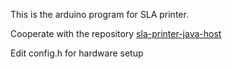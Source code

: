 This is the arduino program for SLA printer.

Cooperate with the repository [sla-printer-java-host](https://github.com/PhrozenDLP/sla-printer-java-host)

Edit config.h for hardware setup
